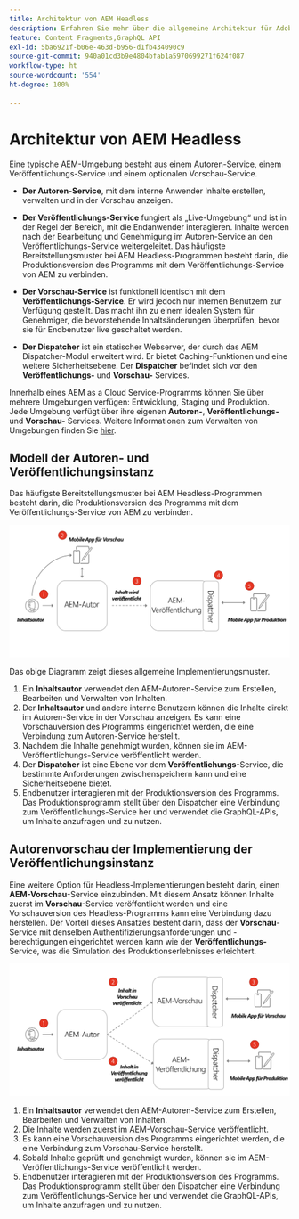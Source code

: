 ```yaml
---
title: Architektur von AEM Headless
description: Erfahren Sie mehr über die allgemeine Architektur für Adobe Experience Manager im Zusammenhang mit einer Headless-Implementierung. Machen Sie sich mit der Rolle der AEM-Autoren-, Vorschau- und Veröffentlichungs-Services und dem empfohlenen Implementierungsmuster für Headless-Programme vertraut.
feature: Content Fragments,GraphQL API
exl-id: 5ba6921f-b06e-463d-b956-d1fb434090c9
source-git-commit: 940a01cd3b9e4804bfab1a5970699271f624f087
workflow-type: ht
source-wordcount: '554'
ht-degree: 100%

---
```


# Architektur von AEM Headless

Eine typische AEM-Umgebung besteht aus einem Autoren-Service, einem Veröffentlichungs-Service und einem optionalen Vorschau-Service.

* **Der Autoren-Service**, mit dem interne Anwender Inhalte erstellen, verwalten und in der Vorschau anzeigen.

* **Der Veröffentlichungs-Service** fungiert als „Live-Umgebung“ und ist in der Regel der Bereich, mit die Endanwender interagieren. Inhalte werden nach der Bearbeitung und Genehmigung im Autoren-Service an den Veröffentlichungs-Service weitergeleitet. Das häufigste Bereitstellungsmuster bei AEM Headless-Programmen besteht darin, die Produktionsversion des Programms mit dem Veröffentlichungs-Service von AEM zu verbinden.

* **Der Vorschau-Service** ist funktionell identisch mit dem **Veröffentlichungs-Service**. Er wird jedoch nur internen Benutzern zur Verfügung gestellt. Das macht ihn zu einem idealen System für Genehmiger, die bevorstehende Inhaltsänderungen überprüfen, bevor sie für Endbenutzer live geschaltet werden.

* **Der Dispatcher** ist ein statischer Webserver, der durch das AEM Dispatcher-Modul erweitert wird. Er bietet Caching-Funktionen und eine weitere Sicherheitsebene. Der **Dispatcher** befindet sich vor den **Veröffentlichungs-** und **Vorschau-** Services.

Innerhalb eines AEM as a Cloud Service-Programms können Sie über mehrere Umgebungen verfügen: Entwicklung, Staging und Produktion. Jede Umgebung verfügt über ihre eigenen **Autoren-**, **Veröffentlichungs-** und **Vorschau-** Services. Weitere Informationen zum Verwalten von Umgebungen finden Sie [hier](/help/implementing/cloud-manager/manage-environments.md).

## Modell der Autoren- und Veröffentlichungsinstanz

Das häufigste Bereitstellungsmuster bei AEM Headless-Programmen besteht darin, die Produktionsversion des Programms mit dem Veröffentlichungs-Service von AEM zu verbinden.

![Architektur der Autoren- und Veröffentlichungsinstanz](assets/autho-publish-architecture-diagram.png)

Das obige Diagramm zeigt dieses allgemeine Implementierungsmuster.

1. Ein **Inhaltsautor** verwendet den AEM-Autoren-Service zum Erstellen, Bearbeiten und Verwalten von Inhalten.
1. Der **Inhaltsautor** und andere interne Benutzern können die Inhalte direkt im Autoren-Service in der Vorschau anzeigen. Es kann eine Vorschauversion des Programms eingerichtet werden, die eine Verbindung zum Autoren-Service herstellt.
1. Nachdem die Inhalte genehmigt wurden, können sie im AEM-Veröffentlichungs-Service veröffentlicht werden.
1. Der **Dispatcher** ist eine Ebene vor dem **Veröffentlichungs**-Service, die bestimmte Anforderungen zwischenspeichern kann und eine Sicherheitsebene bietet.
1. Endbenutzer interagieren mit der Produktionsversion des Programms. Das Produktionsprogramm stellt über den Dispatcher eine Verbindung zum Veröffentlichungs-Service her und verwendet die GraphQL-APIs, um Inhalte anzufragen und zu nutzen.

## Autorenvorschau der Implementierung der Veröffentlichungsinstanz

Eine weitere Option für Headless-Implementierungen besteht darin, einen **AEM-Vorschau**-Service einzubinden. Mit diesem Ansatz können Inhalte zuerst im **Vorschau**-Service veröffentlicht werden und eine Vorschauversion des Headless-Programms kann eine Verbindung dazu herstellen. Der Vorteil dieses Ansatzes besteht darin, dass der **Vorschau**-Service mit denselben Authentifizierungsanforderungen und -berechtigungen eingerichtet werden kann wie der **Veröffentlichungs-** Service, was die Simulation des Produktionserlebnisses erleichtert.

![Architektur der Autorenvorschau und Veröffentlichungsinstanz](assets/author-preview-publish-architecture-diagram.png)

1. Ein **Inhaltsautor** verwendet den AEM-Autoren-Service zum Erstellen, Bearbeiten und Verwalten von Inhalten.
1. Die Inhalte werden zuerst im AEM-Vorschau-Service veröffentlicht.
1. Es kann eine Vorschauversion des Programms eingerichtet werden, die eine Verbindung zum Vorschau-Service herstellt.
1. Sobald Inhalte geprüft und genehmigt wurden, können sie im AEM-Veröffentlichungs-Service veröffentlicht werden.
1. Endbenutzer interagieren mit der Produktionsversion des Programms. Das Produktionsprogramm stellt über den Dispatcher eine Verbindung zum Veröffentlichungs-Service her und verwendet die GraphQL-APIs, um Inhalte anzufragen und zu nutzen.
